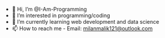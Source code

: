 - 👋 Hi, I’m @I-Am-Programming
- 👀 I’m interested in programming/coding
- 🌱 I’m currently learning web development and data science
- 📫 How to reach me - Email: milanmalik121@outlook.com

<!---
I-Am-Programming/I-Am-Programming is a ✨ special ✨ repository because its `README.md` (this file) appears on your GitHub profile.
You can click the Preview link to take a look at your changes.
--->
